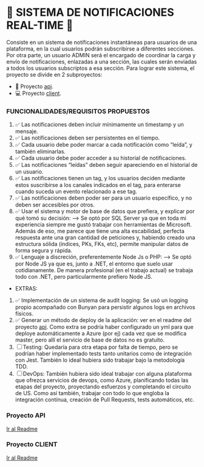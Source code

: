 # 📲 SISTEMA DE NOTIFICACIONES REAL-TIME 📲

Consiste en un sistema de notificaciones instantáneas para usuarios de una plataforma, en la cual usuarios podrán subscribirse a diferentes secciones.
Por otra parte, un usuario ADMIN será el encargado de coordinar la carga y envío de notificaciones, enlazadas a una sección, las cuales serán enviadas a todos los usuarios subscriptos a esa sección.
Para lograr este sistema, el proyecto se divide en 2 subproyectos:
- 📡 Proyecto [api](https://github.com/LucasJappert/Challenge-CINTELINK/tree/master/api).
- 💻 Proyecto [client](https://github.com/LucasJappert/Challenge-CINTELINK/tree/master/client).

### FUNCIONALIDADES/REQUISITOS PROPUESTOS
1. ✅ Las notificaciones deben incluir mínimamente un timestamp y un mensaje.
2. ✅ Las notificaciones deben ser persistentes en el tiempo.
3. ✅ Cada usuario debe poder marcar a cada notificación como “leída”, y también
eliminarlas.
4. ✅ Cada usuario debe poder acceder a su historial de notificaciones.
5. ✅ Las notificaciones “leídas” deben seguir apareciendo en el historial de un usuario.
6. ✅ Las notificaciones tienen un tag, y los usuarios deciden mediante estos suscribirse a los canales indicados en el tag, para enterarse cuando suceda un evento relacionado a ese tag.
7. ✅ Las notificaciones deben poder ser para un usuario específico, y no deben ser accesibles por otros.
8. ✅ Usar el sistema y motor de base de datos que prefiera, y explicar por qué tomó su decisión:
--> Se optó por SQL Server ya que en toda mi experiencia siempre me gustó trabajar con herramientas de Microsoft. Además de eso, me parece que tiene una alta escabilidad, perfecta respuesta ante una gran cantidad de peticiones y, habiendo creado una estructura sólida (índices, PKs, FKs, etc), permite manipular datos de forma segura y rápida.
9. ✅ Lenguaje a discreción, preferentemente Node Js o PHP:
--> Se optó por Node JS ya que es, junto a .NET, el entorno que suelo usar cotidianamente. De manera profesional (en el trabajo actual) se trabaja todo con .NET, pero particularmente prefiero Node JS.
- EXTRAS:
1. ✅ Implementación de un sistema de audit logging: Se usó un logging propio acompañado con Bunyan para persistir algunos logs en archivos físicos.
2. ✅ Generar un método de deploy de la aplicación: ver en el readme del proyecto [api](https://github.com/LucasJappert/Challenge-CINTELINK/tree/master/api). Como extra se podría haber configurado un yml para que deploye automáticamente a Azure (por ej) cada vez que se modifica master, pero allí  el servicio de base de datos no es gratuito.
3. ☐ Testing: Quedaría para otra etapa por falta de tiempo, pero se podrían haber implementado tests tanto unitarios como de integración con Jest. También lo ideal hubiera sido trabajar bajo la metodología TDD.
4. ☐ DevOps: También hubiera sido ideal trabajar con alguna plataforma que ofrezca servicios de devops, como Azure, planificando todas las etapas del proyecto, proyectando esfuerzos y completando el circuito de US. Como así también, trabajar con todo lo que engloba la integración contínua, creación de Pull Requests, tests automáticos, etc.

### Proyecto API
[Ir al Readme](https://github.com/LucasJappert/Challenge-CINTELINK/tree/master/api)

### Proyecto CLIENT
[Ir al Readme](https://github.com/LucasJappert/Challenge-CINTELINK/tree/master/api)

